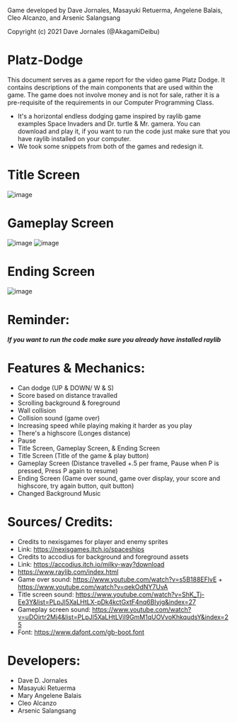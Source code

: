 Game developed by Dave Jornales, Masayuki Retuerma, Angelene Balais, Cleo Alcanzo, and Arsenic Salangsang

Copyright (c) 2021 Dave Jornales (@AkagamiDeibu)

# Platz-Dodge

This document serves as a game report for the video game Platz Dodge. It contains descriptions of the main components that are used within the game. The game does not involve money and is not for sale, rather it is a pre-requisite of the requirements in our Computer Programming Class.

- It's a horizontal endless dodging game inspired by raylib game examples Space Invaders and Dr. turtle & Mr. gamera. You can download and play it, if you want to run the code just make sure that you have raylib installed on your computer.
- We took some snippets from both of the games and redesign it.

# Title Screen
![image](https://user-images.githubusercontent.com/89834374/144072339-29de3ae6-fd0d-4e21-b777-eaaeebc41034.png)

# Gameplay Screen
![image](https://user-images.githubusercontent.com/89834374/143984487-a97e23b1-96c6-41da-9c71-78dd8e46c66a.png)
![image](https://user-images.githubusercontent.com/89834374/143984525-95df38ee-9791-480f-95d6-2cb5888f3650.png)

# Ending Screen
![image](https://user-images.githubusercontent.com/89834374/144072406-745f8c4c-1871-4140-919d-57b738637052.png)

# Reminder: 
_**If you want to run the code make sure you already have installed raylib**_

# Features & Mechanics:
- Can dodge (UP & DOWN/ W & S)
- Score based on distance travalled
- Scrolling background & foreground
- Wall collision
- Collision sound (game over)
- Increasing speed while playing making it harder as you play
- There's a highscore (Longes distance)
- Pause
- Title Screen, Gameplay Screen, & Ending Screen
- Title Screen (Title of the game & play button)
- Gameplay Screen (Distance travelled +.5 per frame, Pause when P is pressed, Press P again to resume)
- Ending Screen (Game over sound, game over display, your score and highscore, try again button, quit button)
- Changed Background Music

# Sources/ Credits:
- Credits to nexisgames for player and enemy sprites 
- Link: https://nexisgames.itch.io/spaceships
- Credits to accodius for background and foreground assets
- Link: https://accodius.itch.io/milky-way?download
- https://www.raylib.com/index.html
- Game over sound: https://www.youtube.com/watch?v=s5B188EFlvE + https://www.youtube.com/watch?v=qekOdNY7UvA
- Title screen sound: https://www.youtube.com/watch?v=ShK_Tj-Ee3Y&list=PLpJl5XaLHtLX-pDk4kctGxtF4nq6BIyjg&index=27
- Gameplay screen sound: https://www.youtube.com/watch?v=uDOirtr2Mj4&list=PLpJl5XaLHtLViI9GmM1qUOVvoKhkqudsY&index=25
- Font: https://www.dafont.com/gb-boot.font 

# Developers:
- Dave D. Jornales
- Masayuki Retuerma
- Mary Angelene Balais
- Cleo Alcanzo
- Arsenic Salangsang

